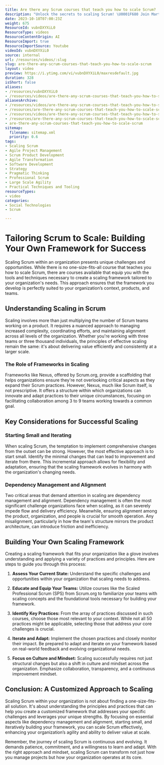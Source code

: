 ```yaml
---
title: Are there any Scrum courses that teach you how to scale Scrum?
description: "Unlock the secrets to scaling Scrum! \U0001F680 Join Martin as he shares strategies to overcome challenges and enhance your Scrum journey. Don't miss out! \U0001F31F"
date: 2023-10-18T07:00:23Z
weight: 675
ResourceId: vubnDXYXiL0
ResourceType: videos
ResourceContentOrigin: AI
ResourceImport: true
ResourceImportSource: Youtube
videoId: vubnDXYXiL0
source: internal
url: /resources/videos/:slug
slug: are-there-any-scrum-courses-that-teach-you-how-to-scale-scrum
layout: video
preview: https://i.ytimg.com/vi/vubnDXYXiL0/maxresdefault.jpg
duration: 328
isShort: false
aliases:
- /resources/vubnDXYXiL0
- /resources/videos/are-there-any-scrum-courses-that-teach-you-how-to-scale-scrum
aliasesArchive:
- /resources/videos/are-there-any-scrum-courses-that-teach-you-how-to-scale-scrum
- /resources/are-there-any-scrum-courses-that-teach-you-how-to-scale-scrum
- /resources/videos/are-there-any-scrum-courses-that-teach-you-how-to-scale-scrum-
- /resources/are-there-any-scrum-courses-that-teach-you-how-to-scale-scrum-
- are-there-any-scrum-courses-that-teach-you-how-to-scale-scrum
sitemap:
  filename: sitemap.xml
  priority: 0.6
tags:
- Scaling Scrum
- Agile Project Management
- Scrum Product Development
- Agile Transformation
- Software Development
- Strategy
- Pragmatic Thinking
- Professional Scrum
- Large Scale Agility
- Practical Techniques and Tooling
resourceTypes:
- video
categories:
- Social Technologies
- Scrum

---
```

# Tailoring Scrum to Scale: Building Your Own Framework for Success

Scaling Scrum within an organization presents unique challenges and opportunities. While there is no one-size-fits-all course that teaches you how to scale Scrum, there are courses available that equip you with the tools and techniques necessary to create a scaling framework tailored to your organization's needs. This approach ensures that the framework you develop is perfectly suited to your organization’s context, products, and teams.

## Understanding Scaling in Scrum

Scaling involves more than just multiplying the number of Scrum teams working on a product. It requires a nuanced approach to managing increased complexity, coordinating efforts, and maintaining alignment across all levels of the organization. Whether you're working with three teams or three thousand individuals, the principles of effective scaling remain the same: it's about delivering value efficiently and consistently at a larger scale.

### The Role of Frameworks in Scaling

Frameworks like Nexus, offered by Scrum.org, provide a scaffolding that helps organizations ensure they're not overlooking critical aspects as they expand their Scrum practices. However, Nexus, much like Scrum itself, is not prescriptive. It offers a structure within which organizations can innovate and adapt practices to their unique circumstances, focusing on facilitating collaboration among 3 to 9 teams working towards a common goal.

## Key Considerations for Successful Scaling

### Starting Small and Iterating

When scaling Scrum, the temptation to implement comprehensive changes from the outset can be strong. However, the most effective approach is to start small. Identify the minimal changes that can lead to improvement and iterate from there. This incremental approach allows for flexibility and adaptation, ensuring that the scaling framework evolves in harmony with the organization's changing needs.

### Dependency Management and Alignment

Two critical areas that demand attention in scaling are dependency management and alignment. Dependency management is often the most significant challenge organizations face when scaling, as it can severely impede flow and delivery efficiency. Meanwhile, ensuring alignment among the product, organization, and people is crucial for smooth operation. Any misalignment, particularly in how the team's structure mirrors the product architecture, can introduce friction and inefficiency.

## Building Your Own Scaling Framework

Creating a scaling framework that fits your organization like a glove involves understanding and applying a variety of practices and principles. Here are steps to guide you through this process:

1. **Assess Your Current State:** Understand the specific challenges and opportunities within your organization that scaling needs to address.

3. **Educate and Equip Your Teams:** Utilize courses like the Scaled Professional Scrum (SPS) from Scrum.org to familiarize your teams with scaling concepts and the foundational tools necessary for building your framework.

5. **Identify Key Practices:** From the array of practices discussed in such courses, choose those most relevant to your context. While not all 50 practices might be applicable, selecting those that address your core challenges is crucial.

7. **Iterate and Adapt:** Implement the chosen practices and closely monitor their impact. Be prepared to adapt and iterate on your framework based on real-world feedback and evolving organizational needs.

9. **Focus on Culture and Mindset:** Scaling successfully requires not just structural changes but also a shift in culture and mindset across the organization. Emphasize collaboration, transparency, and a continuous improvement mindset.

## Conclusion: A Customized Approach to Scaling

Scaling Scrum within your organization is not about finding a one-size-fits-all solution. It's about understanding the principles and practices that can help you create a customized framework that addresses your specific challenges and leverages your unique strengths. By focusing on essential aspects like dependency management and alignment, starting small, and iteratively building your framework, you can scale Scrum effectively, enhancing your organization’s agility and ability to deliver value at scale.

Remember, the journey of scaling Scrum is continuous and evolving. It demands patience, commitment, and a willingness to learn and adapt. With the right approach and mindset, scaling Scrum can transform not just how you manage projects but how your organization operates at its core.
